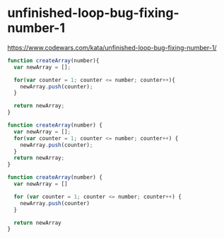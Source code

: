 # unfinished-loop-bug-fixing-number-1
https://www.codewars.com/kata/unfinished-loop-bug-fixing-number-1/


```javascript
function createArray(number){
  var newArray = [];

  for(var counter = 1; counter <= number; counter++){
    newArray.push(counter);
  }

  return newArray;
}
```

```javascript
function createArray(number) {
  var newArray = [];
  for(var counter = 1; counter <= number; counter++) {
    newArray.push(counter);
  }
  return newArray;
}
```

```javascript
function createArray(number) {
  var newArray = []

  for (var counter = 1; counter <= number; counter++) {
    newArray.push(counter)
  }

  return newArray
}

```
